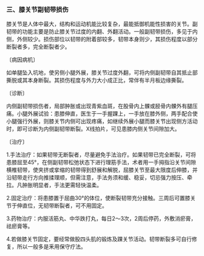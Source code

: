 ### 三、膝关节副韧带损伤

膝关节是人体中最大，结构和运动机能比较复杂，最能抵御机能性损害的关节。副韧带的功能主要是防止膝关节过度的内翻、外翻活动。一般副韧带损伤，多见于内侧，外侧较少。损伤部位以韧带的附着部较多，韧带本身则少，其损伤程度以部分断裂者多，完全断裂者少。

〔病因病机〕

如单腿坠入坑地，使另侧小腿外展，膝关节过度外翻，可将内侧副韧带自其抵止部撕脱或其本身断裂。其损伤程度与外力大小成正比，常伴有半月板边缘撕裂。

〔诊断〕

内侧副韧带损伤者，局部肿胀或出现青紫血斑，在股骨内上髁或胫骨内髁外有腿压痛。小腿外展试验：患膝伸直，医生于一手握踝上，一手放在膝外侧，两手配合使小腿强行外展，则膝关节内侧可出现疼痛，如继续外展小腿而膝关节出现侧方活动时，即可诊断为内侧副韧带断裂。X线拍片，可见患膝内侧关节间隙加大。

〔治疗〕

1.手法治疗：如果韧带无断裂者，尽量避免手法治疗。如果韧带已完全断裂，可将患膝屈至45°，在侧副韧带松弛状态下进行理筋手法，术者用一手拇指沿关节间隙横椎韧带，使夹挤或挛缩的韧带得到舒展和解脱，屈膝关节至最大限度后伸膝，并沿韧带走行方向推揉理顺，但需注意，手法务须和缓、稳妥，切忌强力按压、牵拉。凡肿胀明显者，手法更需轻快温柔。

2.固定治疗：将患膝置于屈曲30°的体位，使断裂韧带充分接触。三周后可置膝关节于伸直位，无韧带断裂者，可不用固定。

3.药物治疗：内服活筋丸、中华跌打丸，每日2〜3次，2周后停药，外敷消瘀膏，祛瘀膏等。

4.若做膝关节固定，要经常做股四头肌的锻炼及踝关节活动。韧带断裂多可自行修复，所以一般多是釆用保守疗法。
